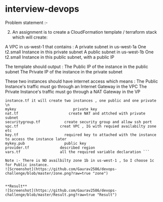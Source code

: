 # interview-devops
Problem statement :- 

2) An assignment is to create a CloudFormation template / terraform stack which will create:

A VPC in us-west-1 that contains :
    A private subnet in us-west-1a
        One t2.small Instance in this private subnet
    A public subnet in us-west-1b
        One t2.small Instance in this public subnet, with a public IP

The template should output :
The Public IP of the instance in the public subnet
The Private IP of the instance in the private subnet

These two instances should have internet access which means :
The Public Instance's traffic must go through an Internet Gateway in the VPC
The Private Instance's traffic must go through a NAT Gateway in the VP

```Solution:- under the devops-challenge you will find out below .tf files.
instance.tf it will create two instances , one public and one private \n
mykey			               private key
nat.tf			             create NAT and attched with private subnet
securitygroup.tf	       create security group and allow ssh port
vpc.tf                   creat VPC , IG with requied availabilty zone etc	
key.tf		               required key to attached with the instance to access the instance later	
mykey.pub	               public key
provider.tf	             described region 
vars.tf                  all the required variable declaration ```

Note :- There is NO availbilty zone 1b in us-west-1 , So I choose 1c for Public instance. 
![Screenshot](https://github.com/Gaurav2586/devops-challenge/blob/master/zone.png?raw=true "zone")


**Result**
![Screenshot](https://github.com/Gaurav2586/devops-challenge/blob/master/Result.png?raw=true "Result")
